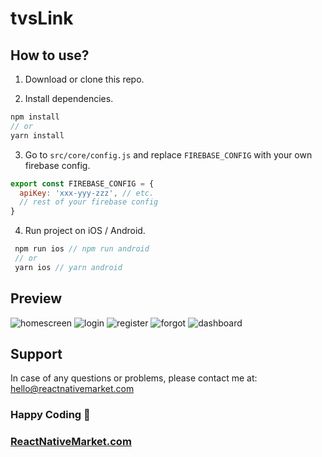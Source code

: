 # tvsLink

## How to use?

1. Download or clone this repo.

2. Install dependencies.

```js
npm install
// or
yarn install
```

3. Go to `src/core/config.js` and replace `FIREBASE_CONFIG` with your own firebase config.

```js
export const FIREBASE_CONFIG = {
  apiKey: 'xxx-yyy-zzz', // etc.
  // rest of your firebase config
}
```

4. Run project on iOS / Android.

```js
 npm run ios // npm run android
 // or
 yarn ios // yarn android
```

## Preview

![homescreen](https://raw.githubusercontent.com/venits/react-native-market/master/assets/firebase-login-template/homescreen.png)
![login](https://raw.githubusercontent.com/venits/react-native-market/master/assets/firebase-login-template/login.png)
![register](https://raw.githubusercontent.com/venits/react-native-market/master/assets/firebase-login-template/register.png)
![forgot](https://raw.githubusercontent.com/venits/react-native-market/master/assets/firebase-login-template/forgot.png)
![dashboard](https://raw.githubusercontent.com/venits/react-native-market/master/assets/firebase-login-template/dashboard.png)

## Support

In case of any questions or problems, please contact me at:
[hello@reactnativemarket.com](mailto:hello@reactnativemarket.com)

### Happy Coding 🚀

### [ReactNativeMarket.com](http://reactnativemarket.com/)
